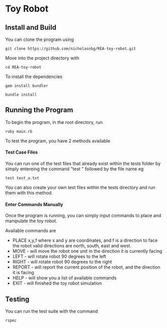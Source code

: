 # Toy Robot

## Install and Build
You can clone the program using

`git clone https://github.com/nicholasnbg/REA-toy-robot.git`

Move into the project directory with 

`cd REA-toy-robot`

To install the dependencies

`gem install bundler`

`bundle install`

## Running the Program

To begin the program, in the root directory, run 

`ruby main.rb`

To test the program, you have 2 methods available


#### Test Case Files
You can run one of the test files that already exist within the tests folder by simply entereing the command "test " followed by the file name eg

`test test_a.txt`

You can also create your own test files within the tests directory and run them with this method.

#### Enter Commands Manually
Once the program is running, you can simply input commands to place and manipulate the toy robot.

Available commands are 

* PLACE x,y,f where x and y are coordinates, and f is a direction to face the robot valid directions are north, south, east and west.
* MOVE - will move the robot one unit in the direction it is currently facing
* LEFT - will rotate robot 90 degrees to the left
* RIGHT - will rotate robot 90 degrees to the right
* REPORT - will report the current position of the robot, and the direction it is facing
* HELP - will show you a list of available commands
* EXIT - will finished the toy robot simulation


## Testing
You can run the test suite with the command 

`rspec`

